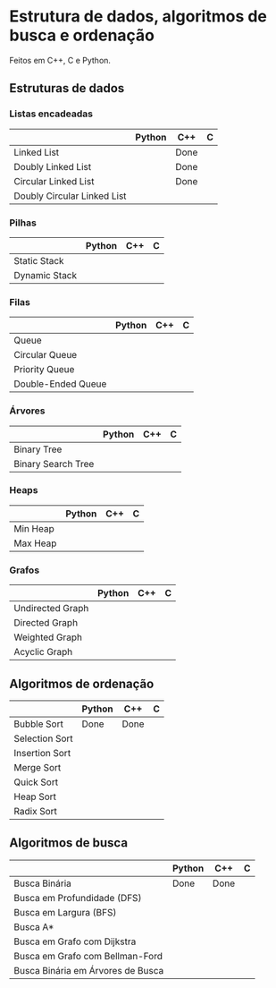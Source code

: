 # Estrutura de dados, algoritmos de busca e ordenação
Feitos em C++, C e Python.

## Estruturas de dados
### Listas encadeadas
|                             | Python | C++  |  C  |
|-----------------------------|--------|------|-----|
| Linked List                 |        | Done |     |
| Doubly Linked List          |        | Done |     |
| Circular Linked List        |        | Done |     |
| Doubly Circular Linked List |        |      |     |

### Pilhas
|                             | Python | C++  |  C  |
|-----------------------------|--------|------|-----|
| Static Stack                |        |      |     |
| Dynamic Stack               |        |      |     |

### Filas
|                             | Python | C++  |  C  |
|-----------------------------|--------|------|-----|
| Queue                       |        |      |     |
| Circular Queue              |        |      |     |
| Priority Queue              |        |      |     |
| Double-Ended Queue          |        |      |     |

### Árvores
|                             | Python | C++  |  C  |
|-----------------------------|--------|------|-----|
| Binary Tree                 |        |      |     |
| Binary Search Tree          |        |      |     |

### Heaps
|                             | Python | C++  |  C  |
|-----------------------------|--------|------|-----|
| Min Heap                    |        |      |     |
| Max Heap                    |        |      |     |

### Grafos
|                             | Python | C++  |  C  |
|-----------------------------|--------|------|-----|
| Undirected Graph            |        |      |     |
| Directed Graph              |        |      |     |
| Weighted Graph              |        |      |     |
| Acyclic Graph               |        |      |     |

## Algoritmos de ordenação
|                  | Python |  C++ | C   |
|------------------|--------|------|-----|
| Bubble Sort      |  Done  | Done |     |
| Selection Sort   |        |      |     |
| Insertion Sort   |        |      |     |
| Merge Sort       |        |      |     |
| Quick Sort       |        |      |     |
| Heap Sort        |        |      |     |
| Radix Sort       |        |      |     |

## Algoritmos de busca
|                                   | Python | C++  | C   |
|-----------------------------------|--------|------|-----|
| Busca Binária                     |  Done  | Done |     |
| Busca em Profundidade (DFS)       |        |      |     |
| Busca em Largura (BFS)            |        |      |     |
| Busca A*                          |        |      |     |
| Busca em Grafo com Dijkstra       |        |      |     |
| Busca em Grafo com Bellman-Ford   |        |      |     |
| Busca Binária em Árvores de Busca |        |      |     |



